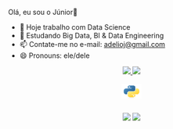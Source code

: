 Olá, eu sou o Júnior👋


- 🔭 Hoje trabalho com Data Science
- 🌱 Estudando Big Data, BI & Data Engineering
- 📫 Contate-me no e-mail: adelioj@gmail.com
- 😄 Pronouns: ele/dele

<div align="center">
  <a href="https://github.com/junioradelio">
  <img height="180em" src="https://github-readme-stats.vercel.app/api?username=junioradelio&show_icons=false&theme=dark&include_all_commits=true&count_private=true"/>
  <img height="180em" src="https://github-readme-stats.vercel.app/api/top-langs/?username=junioradelio&layout=compact&langs_count=7&theme=dark"/>

<div style="display: inline_block"><br>
  <img align="center" alt="Junior-Python" height="30" width="40" src="https://raw.githubusercontent.com/devicons/devicon/master/icons/python/python-original.svg">

  ##
  
  <div> 
   <a href = "mailto:adelioj@gmail.com"><img src="https://img.shields.io/badge/-Gmail-%23333?style=for-the-badge&logo=gmail&logoColor=white" target="_blank"></a>
   <a href="https://www.linkedin.com/in/junioradelio" target="_blank"><img src="https://img.shields.io/badge/-LinkedIn-%230077B5?style=for-the-badge&logo=linkedin&logoColor=white" target="_blank"></a> 
  
  </div>
